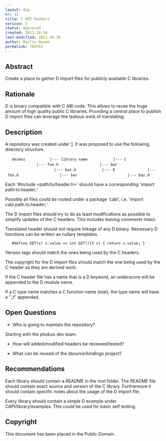 ```yaml
---
layout: dip
nr: 12
title: C API headers
version: 1
status: Approved
created: 2011-10-18
last-modified: 2011-10-18
author: Martin Nowak
permalink: /DIP12
---
```


Abstract
--------

Create a place to gather D import files for publicly available C
libraries.

Rationale
---------

D is binary compatible with C ABI code. This allows to reuse the huge
amount of high quality public C libraries. Providing a central place to
publish D import files can leverage the tedious work of translating.

Description
-----------

A repository was created under
[1](https://github.com/D-Programming-Language/deimos). It was proposed
to use the following directory structure.

`   deimos`
`   `
`       |--- library name`
`           |--- C`
`              |--- foo.h`
`                  |--- bar`
`                      |--- baz.h`
`           |--- D`
`              |--- foo.d`
`                  |--- bar`
`                      |--- baz.d`

Each '\#include &lt;path/to/header.h&gt;' should have a corresponding
'import path.to.header;'

Possibly all files could be rooted under a package 'cabi', i.e. 'import
cabi.path.to.header;'.

The D import files should try to do as least modifications as possible
to simplify updates of the C headers. This includes leaving comments
intact.

Translated header should not require linkage of any D binary. Necessary
D functions can be written as nullary templates.

`   #define GET(x) x.value => int GET()(X x) { return x.value; }`

Version tags should match the ones being used by the C headers.

The copyright for the D import files should match the one being used by
the C header as they are derived work.

If the C header file has a name that is a D keyword, an underscore will
be appended to the D module name.

If a C type name matches a C function name (stat), the type name will
have a "\_t" appended.

Open Questions
--------------

-   Who is going to maintain the repository?

Starting with the phobos dev team.

-   How will added/modified headers be reviewed/tested?


-   What can be reused of the dsource/bindings project?

Recommendations
---------------

Each library should contain a README in the root folder. The README file
should contain exact source and version of the C library. Furthermore it
should contain specific notes about the usage of the D import file.

Every library should contain a simple D example under
CAPI/library/examples. This could be used for basic self testing.

Copyright
---------

This document has been placed in the Public Domain.
